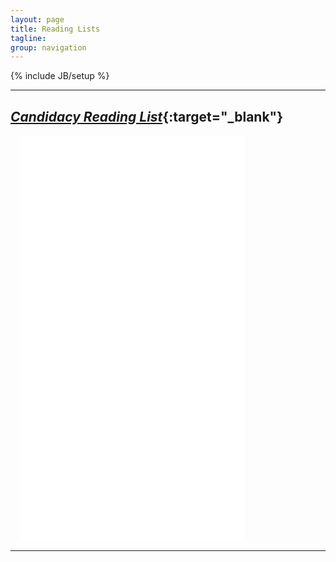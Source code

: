 ```yaml
---
layout: page
title: Reading Lists
tagline: 
group: navigation
---
```


{% include JB/setup %}



---------------


[*Candidacy Reading List*](https://www.mendeley.com/groups/7412311/candidacy-reading-list/papers/){:target="_blank"}
---------------

<iframe src="//www.mendeley.com/groups/7412311/candidacy-reading-list/widget/1/10/" frameborder="0" allowTransparency="true" style="padding-right: 10px;padding-left: 15px;width:360px;height:650px;"></iframe> 


----------






